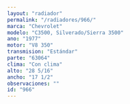 ```yaml
---
layout: "radiador"
permalink: "/radiadores/966/"
marca: "Chevrolet"
modelo: "C3500, Silverado/Sierra 3500"
ano: "1977"
motor: "V8 350"
transmision: "Estándar"
parte: "63064"
clima: "Con clima"
alto: "28 5/16"
ancho: "17 1/2"
observaciones: ""
id: "966"
---
```



